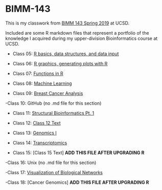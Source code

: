 # BIMM-143

This is my classwork from [BIMM 143 Spring 2019](https://bioboot.github.io/bimm143_S19/) at UCSD. 

Included are some R markdown files that represent a portfolio of the knowledge I acquired during my upper-division Bioinformatics course at UCSD.

- Class 05: [R basics, data structures, and data input](https://github.com/tbogan/bimm143/blob/master/Class-5/class-5.md)

- Class 06: [R graphics, generating plots with R](https://github.com/tbogan/bimm143/blob/master/Class-6/Class_6.md)

- Class 07: [Functions in R](https://github.com/tbogan/bimm143/blob/master/Class-7/Class-7.md)

- Class 08: [Machine Learning](https://github.com/tbogan/bimm143/blob/master/Class-8/Class-8.md)

- Class 09: [Breast Cancer Analysis](https://github.com/tbogan/bimm143/blob/master/Class-9/Class-9_end.md)

-Class 10: GitHub (no .md file for this section)

- Class 11: [Structural Bioinformatics Pt. 1](https://github.com/tbogan/bimm143/blob/master/Class-11/Class-11.md)

- Class 12: [Class 12 Text](https://github.com/tbogan/bimm143/blob/master/Class-12/Class-12.Rmd)

- Class 13: [Genomics I](https://github.com/tbogan/bimm143/blob/master/Class-13/Class-13.Rmd)

- Class 14: [Transcriptomics](https://github.com/tbogan/bimm143/blob/master/Class-14/Class-14.md)

- Class 15: [Class 15 Text] **ADD THIS FILE AFTER UPGRADING R**

-Class 16: Unix (no .md file for this section)

-Class 17: [Visualization of Biological Networks](https://github.com/tbogan/bimm143/blob/master/Class-17/class-17.md)

-Class 18: [Cancer Genomics] **ADD THIS FILE AFTER UPGRADING R**
